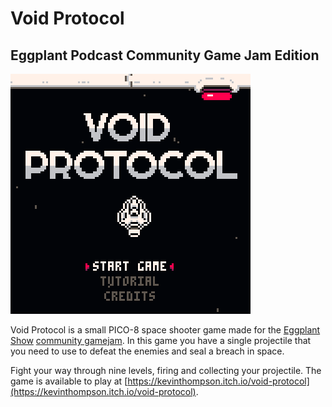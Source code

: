 # Void Protocol
## Eggplant Podcast Community Game Jam Edition

![](https://github.com/kevinthompson/void-protocol-p8/blob/master/screenshot.png)

Void Protocol is a small PICO-8 space shooter game made for the
[Eggplant Show](https://eggplant.show/) [community gamejam](https://itch.io/jam/eggplant-podcast-community-game-jam). In this game you have a single projectile
that you need to use to defeat the enemies and seal a breach in space.

Fight your way through nine levels, firing and collecting your projectile.
The game is available to play at [https://kevinthompson.itch.io/void-protocol](https://kevinthompson.itch.io/void-protocol).